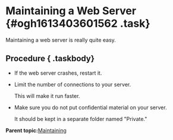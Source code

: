 # Maintaining a Web Server {#ogh1613403601562 .task}

Maintaining a web server is really quite easy.

## Procedure { .taskbody}

-   If the web server crashes, restart it.

-   Limit the number of connections to your server.

    This will make it run faster.

-   Make sure you do not put confidential material on your server.

    It should be kept in a separate folder named "Private."


**Parent topic:**[Maintaining](hax1613403601447.md)

